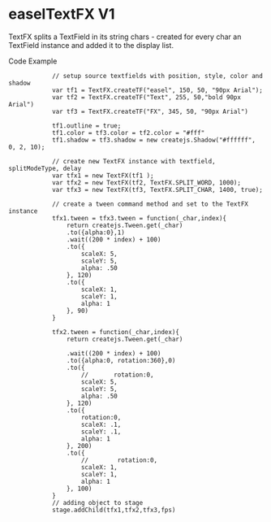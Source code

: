 # easelTextFX V1

TextFX splits a TextField in its string chars -
created for every char an TextField instance and 
added it to the display list.

Code Example

				// setup source textfields with position, style, color and shadow
                var tf1 = TextFX.createTF("easel", 150, 50, "90px Arial");      
                var tf2 = TextFX.createTF("Text", 255, 50,"bold 90px Arial")
                var tf3 = TextFX.createTF("FX", 345, 50, "90px Arial")
    
                tf1.outline = true;
                tf1.color = tf3.color = tf2.color = "#fff"
                tf1.shadow = tf3.shadow = new createjs.Shadow("#ffffff", 0, 2, 10);

                // create new TextFX instance with textfield, splitModeType, delay
                var tfx1 = new TextFX(tf1 );
                var tfx2 = new TextFX(tf2, TextFX.SPLIT_WORD, 1000);
                var tfx3 = new TextFX(tf3, TextFX.SPLIT_CHAR, 1400, true);
    
                // create a tween command method and set to the TextFX instance
                tfx1.tween = tfx3.tween = function(_char,index){
                    return createjs.Tween.get(_char)   
                    .to({alpha:0},1)
                    .wait((200 * index) + 100)   
                    .to({
                        scaleX: 5, 
                        scaleY: 5, 
                        alpha: .50
                    }, 120)
                    .to({
                        scaleX: 1, 
                        scaleY: 1, 
                        alpha: 1
                    }, 90)             
                }

                tfx2.tween = function(_char,index){
                    return createjs.Tween.get(_char)  
        
                    .wait((200 * index) + 100)    
                    .to({alpha:0, rotation:360},0)
                    .to({
                        //       rotation:0,
                        scaleX: 5, 
                        scaleY: 5, 
                        alpha: .50
                    }, 120)
                    .to({
                        rotation:0,
                        scaleX: .1, 
                        scaleY: .1, 
                        alpha: 1
                    }, 200)    
                    .to({
                        //        rotation:0,
                        scaleX: 1, 
                        scaleY: 1, 
                        alpha: 1
                    }, 100)  
                }
                // adding object to stage
                stage.addChild(tfx1,tfx2,tfx3,fps)